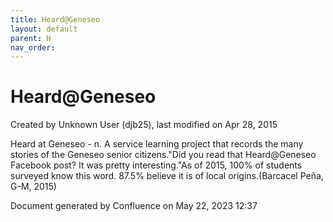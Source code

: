 ```yaml
---
title: Heard@Geneseo
layout: default
parent: H
nav_order:
---
```


# Heard@Geneseo

Created by  Unknown User (djb25), last modified on Apr 28, 2015

Heard at Geneseo - n. A service learning project that records the many stories of the Geneseo senior citizens.&quot;Did you read that Heard@Geneseo Facebook post? It was pretty interesting.&quot;As of 2015, 100% of students surveyed know this word. 87.5% believe it is of local origins.(Barcacel Peña, G-M, 2015)

Document generated by Confluence on May 22, 2023 12:37


